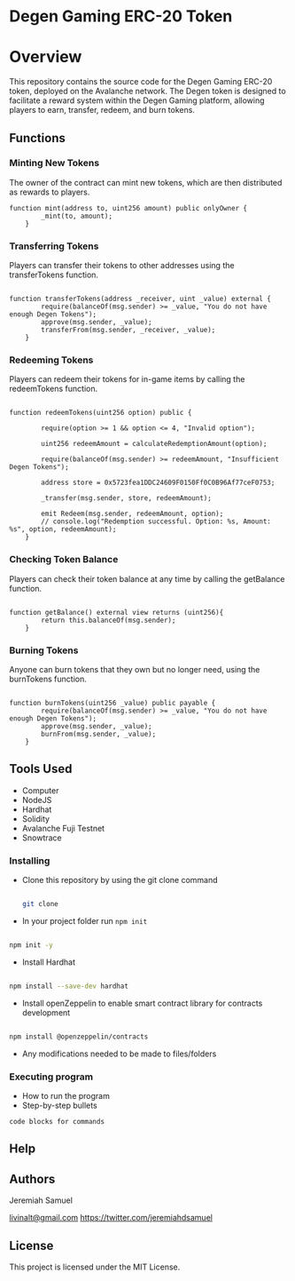 # Degen Gaming ERC-20 Token

# Overview
This repository contains the source code for the Degen Gaming ERC-20 token, deployed on the Avalanche network. The Degen token is designed to facilitate a reward system within the Degen Gaming platform, allowing players to earn, transfer, redeem, and burn tokens.

## Functions

### Minting New Tokens
The owner of the contract can mint new tokens, which are then distributed as rewards to players.

```solidity
function mint(address to, uint256 amount) public onlyOwner {
        _mint(to, amount);
    }

```

### Transferring Tokens
Players can transfer their tokens to other addresses using the transferTokens function.

```solidity

function transferTokens(address _receiver, uint _value) external {
        require(balanceOf(msg.sender) >= _value, "You do not have enough Degen Tokens");
        approve(msg.sender, _value);
        transferFrom(msg.sender, _receiver, _value);
    }

```

### Redeeming Tokens
Players can redeem their tokens for in-game items by calling the redeemTokens function.

```solidity

function redeemTokens(uint256 option) public {
        
        require(option >= 1 && option <= 4, "Invalid option");

        uint256 redeemAmount = calculateRedemptionAmount(option);

        require(balanceOf(msg.sender) >= redeemAmount, "Insufficient Degen Tokens");

        address store = 0x5723fea1DDC24609F0150Ff0C0B96Af77ceF0753;

        _transfer(msg.sender, store, redeemAmount);

        emit Redeem(msg.sender, redeemAmount, option);
        // console.log("Redemption successful. Option: %s, Amount: %s", option, redeemAmount);
    }

```

### Checking Token Balance
Players can check their token balance at any time by calling the getBalance function.

```solidity

function getBalance() external view returns (uint256){
        return this.balanceOf(msg.sender);
    }

```

### Burning Tokens
Anyone can burn tokens that they own but no longer need, using the burnTokens function.

```solidity

function burnTokens(uint256 _value) public payable {
        require(balanceOf(msg.sender) >= _value, "You do not have enough Degen Tokens");
        approve(msg.sender, _value);
        burnFrom(msg.sender, _value);
    }

```

## Tools Used
*   Computer
*   NodeJS
*   Hardhat
*   Solidity
*   Avalanche Fuji Testnet
*   Snowtrace

### Installing

* Clone this repository by using the git clone command
    ```bash

    git clone

    ```
* In your project folder run `npm init`

```bash

npm init -y

```

* Install Hardhat
```bash

npm install --save-dev hardhat

```
* Install openZeppelin to enable smart contract library for contracts development
```bash

npm install @openzeppelin/contracts

```
* Any modifications needed to be made to files/folders

### Executing program

* How to run the program
* Step-by-step bullets
```
code blocks for commands
```

## Help



## Authors

Jeremiah Samuel

livinalt@gmail.com
https://twitter.com/jeremiahdsamuel


## License

This project is licensed under the MIT License.
